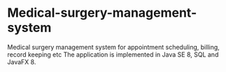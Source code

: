 # Medical-surgery-management-system
Medical surgery management system for appointment scheduling, billing, record keeping etc
The application is implemented in Java SE 8, SQL and JavaFX 8.
